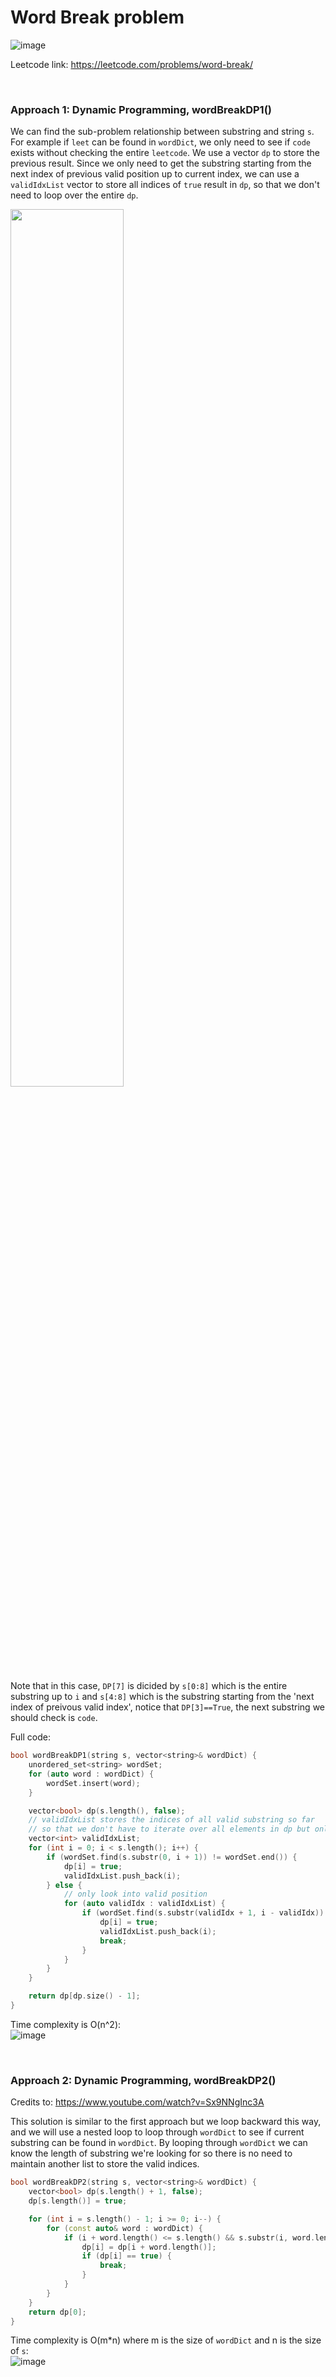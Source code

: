 # Word Break problem
![image](https://user-images.githubusercontent.com/25105806/171986652-dab65881-781b-437a-93b9-55ed3868df65.png)

Leetcode link: https://leetcode.com/problems/word-break/

<br/>

### Approach 1: Dynamic Programming, wordBreakDP1()
We can find the sub-problem relationship between substring and string `s`. For example if `leet` can be found in `wordDict`, we only need to see if `code` exists without checking the entire `leetcode`. We use a vector `dp` to store the previous result. Since we only need to get the substring starting from the next index of previous valid position up to current index, we can use a `validIdxList` vector to store all indices of `true` result in `dp`, so that we don't need to loop over the entire `dp`.

<img src="https://user-images.githubusercontent.com/25105806/171986952-e772cf5a-4ffe-4f50-a3db-9942856b0c09.jpg" heigth="60%" width="60%">


Note that in this case, `DP[7]` is dicided by `s[0:8]` which is the entire substring up to `i` and `s[4:8]` which is the substring starting from the 'next index of preivous valid index', notice that `DP[3]==True`, the next substring we should check is `code`.

Full code:
```cpp
bool wordBreakDP1(string s, vector<string>& wordDict) {
	unordered_set<string> wordSet;
	for (auto word : wordDict) {
		wordSet.insert(word);
	}

	vector<bool> dp(s.length(), false);
	// validIdxList stores the indices of all valid substring so far
	// so that we don't have to iterate over all elements in dp but only valid(true) index
	vector<int> validIdxList;
	for (int i = 0; i < s.length(); i++) {
		if (wordSet.find(s.substr(0, i + 1)) != wordSet.end()) {
			dp[i] = true;
			validIdxList.push_back(i);
		} else {
			// only look into valid position
			for (auto validIdx : validIdxList) {
				if (wordSet.find(s.substr(validIdx + 1, i - validIdx)) != wordSet.end()) {
					dp[i] = true;
					validIdxList.push_back(i);
					break;
				}
			}
		}
	}

	return dp[dp.size() - 1];
}
```

Time complexity is O(n^2):\
![image](https://user-images.githubusercontent.com/25105806/171987066-42626a23-4925-4dba-b255-6785cfc8bd86.png)


<br/>

### Approach 2: Dynamic Programming, wordBreakDP2()
Credits to: https://www.youtube.com/watch?v=Sx9NNgInc3A

This solution is similar to the first approach but we loop backward this way, and we will use a nested loop to loop through `wordDict` to see if current substring can be found in `wordDict`. By looping through `wordDict` we can know the length of substring we're looking for so there is no need to maintain another list to store the valid indices.

```cpp
bool wordBreakDP2(string s, vector<string>& wordDict) {
	vector<bool> dp(s.length() + 1, false);
	dp[s.length()] = true;

	for (int i = s.length() - 1; i >= 0; i--) {
		for (const auto& word : wordDict) {
			if (i + word.length() <= s.length() && s.substr(i, word.length()) == word) {
				dp[i] = dp[i + word.length()];
				if (dp[i] == true) {
					break;
				}
			}
		}
	}
	return dp[0];
}
```

Time complexity is O(m\*n) where m is the size of `wordDict` and n is the size of `s`:\
![image](https://user-images.githubusercontent.com/25105806/171987202-adb04e0e-161e-404e-a985-836ec9e24ce6.png)
